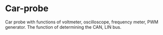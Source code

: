 # Car-probe
Car probe with functions of voltmeter, oscilloscope, frequency meter, PWM generator. The function of determining the CAN, LIN bus.
